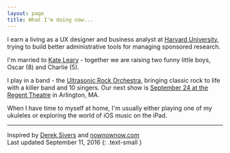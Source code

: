 ```yaml
---
layout: page
title: What I'm doing now...
---
```


I earn a living as a UX designer and business analyst at [Harvard University][huit], trying to build better administrative tools for managing sponsored research.

I'm married to [Kate Leary][kate] - together we are raising two funny little boys, Oscar (8) and Charlie (5).

I play in a band - the [Ultrasonic Rock Orchestra][uro], bringing classic rock to life with a killer band and 10 singers. Our next show is [September 24 at the Regent Theatre][regent] in Arlington, MA.

When I have time to myself at home, I'm usually either playing one of my ukuleles or exploring the world of iOS music on the iPad.

---
Inspired by [Derek Sivers](https://sivers.org/nowff) and [nownownow.com][now]  
Last updated September 11, 2016
{: .text-small }

[huit]: http://huit.harvard.edu/administrative-technology-services
[kate]: http://kateleary.net
[uro]: http://www.ultrasonicrockorchestra.com
[regent]: http://www.regenttheatre.com/details/u.r.o._plays_whos_next_tommy_and_quadrophenia_the_who_in_september
[now]: http://nownownow.com/about